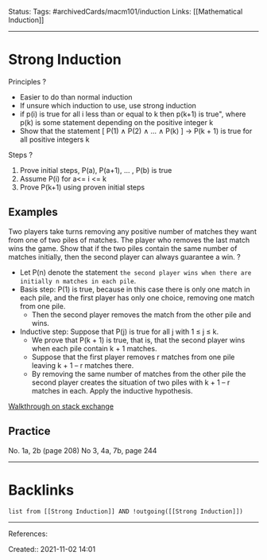 Status: 
Tags: #archivedCards/macm101/induction 
Links: [[Mathematical Induction]]
___
# Strong Induction

Principles
?
- Easier to do than normal induction
-  If unsure which induction to use, use strong induction
- if p(i) is true for all i less than or equal to k then p(k+1) is true", where p(k) is some statement depending on the positive integer k
- Show that the statement [ P(1) ∧ P(2) ∧ … ∧ P(k) ] → P(k + 1) is true for all positive integers k
<!--SR:!2021-12-10,4,130-->

Steps
?
1. Prove initial steps, P(a), P(a+1), ... , P(b) is true
1. Assume P(i) for a<= i <= k
1. Prove P(k+1) using proven initial steps
<!--SR:!2021-12-10,7,166-->


## Examples
Two players take turns removing any positive number of matches they want from one of two piles of matches. The player who removes the last match wins the game. Show that if the two piles contain the same number of matches initially, then the second player can always guarantee a win.
?
- Let P(n) denote the statement `the second player wins when there are initially n matches in each pile`. 
- Basis step: P(1) is true, because in this case there is only one match in each pile, and the first player has only one choice, removing one match from one pile. 
	- Then the second player removes the match from the other pile and wins. 
- Inductive step: Suppose that P(j) is true for all j with 1 ≤ j ≤ k. 
	- We prove that P(k + 1) is true, that is, that the second player wins when each pile contain k + 1 matches. 
	- Suppose that the first player removes r matches from one pile leaving k + 1 – r matches there. 
	- By removing the same number of matches from the other pile the second player creates the situation of two piles with k + 1 – r matches in each. Apply the inductive hypothesis.
<!--SR:!2021-12-12,3,130-->

[Walkthrough on stack exchange](https://math.stackexchange.com/a/2355651)
## Practice
No. 1a, 2b (page 208)
No 3, 4a, 7b, page 244
___
# Backlinks
```dataview
list from [[Strong Induction]] AND !outgoing([[Strong Induction]])
```
___
References:

Created:: 2021-11-02 14:01

